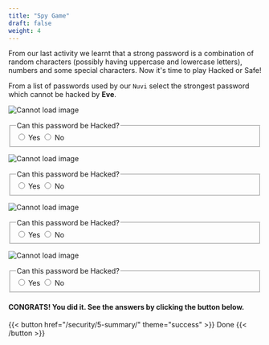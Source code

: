 ```yaml
---
title: "Spy Game"
draft: false
weight: 4
---
```


From our last activity we learnt that a strong password is a combination of random characters (possibly having uppercase and lowercase letters), numbers and some special characters. Now it's time to play Hacked or Safe!

From a list of passwords used by our `Nuvi` select the strongest password which cannot be hacked by **Eve**.

![Cannot load image](../img/pwd1.png?height=450px&classes=border,shadow)
<fieldset>  
  <legend>Can this password be Hacked?</legend>
  <input type="radio" id="notify-on1" name="notify1" value="on" >
  <label for="notify-on">Yes</label>
  <input type="radio" id="notify-off1" name="notify1" value="off">
  <label for="notify-off">No</label>
</fieldset>

![Cannot load image](../img/pwd2.png?height=450px&classes=border,shadow)
<fieldset>  
  <legend>Can this password be Hacked?</legend>
  <input type="radio" id="notify-on2" name="notify2" value="on" >
  <label for="notify-on">Yes</label>
  <input type="radio" id="notify-off2" name="notify2" value="off">
  <label for="notify-off">No</label>
</fieldset>

![Cannot load image](../img/pwd3.png?height=450px&classes=border,shadow)
<fieldset>  
  <legend>Can this password be Hacked?</legend>
  <input type="radio" id="notify-on3" name="notify3" value="on" >
  <label for="notify-on">Yes</label>
  <input type="radio" id="notify-off3" name="notify3" value="off">
  <label for="notify-off">No</label>
</fieldset> 

![Cannot load image](../img/pwd4.png?height=450px&classes=border,shadow)
<fieldset>  
  <legend>Can this password be Hacked?</legend>
  <input type="radio" id="notify-on4" name="notify4" value="on" >
  <label for="notify-on">Yes</label>
  <input type="radio" id="notify-off4" name="notify4" value="off">
  <label for="notify-off">No</label>
</fieldset> 

<!--
<script>
var button1 = document.getElementById("notify-on1");
var button2 = document.getElementById("notify-off1");
if (button1.checked){
    alert("radio1 selected");
}else if (button2.checked) {
    alert("radio2 selected");
}
</script> -->

#### CONGRATS! You did it. See the answers by clicking the button below.



{{< button href="/security/5-summary/" theme="success" >}} Done {{< /button >}}



